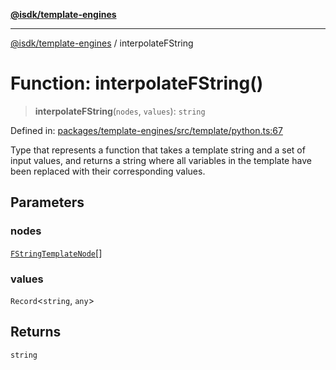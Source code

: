 [**@isdk/template-engines**](../README.md)

***

[@isdk/template-engines](../globals.md) / interpolateFString

# Function: interpolateFString()

> **interpolateFString**(`nodes`, `values`): `string`

Defined in: [packages/template-engines/src/template/python.ts:67](https://github.com/isdk/template-engines.js/blob/0980ec51236148c4fd76db6d69dc25b1172476d4/src/template/python.ts#L67)

Type that represents a function that takes a template string and a set
of input values, and returns a string where all variables in the
template have been replaced with their corresponding values.

## Parameters

### nodes

[`FStringTemplateNode`](../type-aliases/FStringTemplateNode.md)[]

### values

`Record`\<`string`, `any`\>

## Returns

`string`
